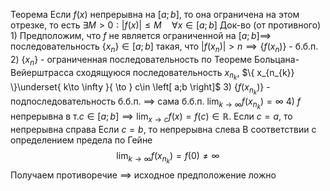 Теорема
	Если $f(x)$ непрерывна на $\left[ a;b \right]$, то она ограничена на этом отрезке, то есть $\exists M>0:|f(x)|\leq M\quad\forall x\in \left[ a;b \right]$
Док-во (от противного)
	1) Предположим, что $f$ не является ограниченной на $\left[ a;b \right]\implies$ последовательность $\{ x_{n} \}\in \left[ a;b \right]$ такая, что $|f(x_{n})|>n\implies \{ f(x_{n}) \}$ - б.б.п.
	2) $\{ x_{n} \}$ - ограниченная последовательность по Теореме Больцана-Вейерштрасса сходящуюся последовательность $x_{n_{k}}$, $\{ x_{n_{k}} \}\underset{ k\to \infty }{ \to } c\in \left[ a;b \right]$
	3) $\{ f(x_{n_{k}}) \}$ - подпоследовательность б.б.п. $\implies$ сама б.б.п. $\lim_{ k \to \infty }f(x_{n_{k}})=\infty$
	4) $f$ непрерывна в т.$c\in \left[ a;b \right]\implies \lim_{ x \to c }f(x)=f(c)\in \mathbb{R}$.
		Если $c=a$, то непрерывна справа
		Если $c=b$, то непрерывна слева
	В соответствии с определением предела по Гейне
		$$
\lim_{ k \to \infty } f(x_{n_{k}})=f(0)\neq \infty
$$
	Получаем противоречие $\implies$ исходное предположение ложно
